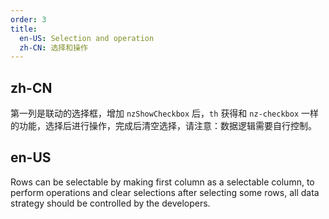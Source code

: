 ```yaml
---
order: 3
title:
  en-US: Selection and operation
  zh-CN: 选择和操作
---
```


## zh-CN

第一列是联动的选择框，增加 `nzShowCheckbox` 后，`th` 获得和 `nz-checkbox` 一样的功能，选择后进行操作，完成后清空选择，请注意：数据逻辑需要自行控制。

## en-US

Rows can be selectable by making first column as a selectable column, to perform operations and clear selections after selecting some rows, all data strategy should be controlled by the developers.



